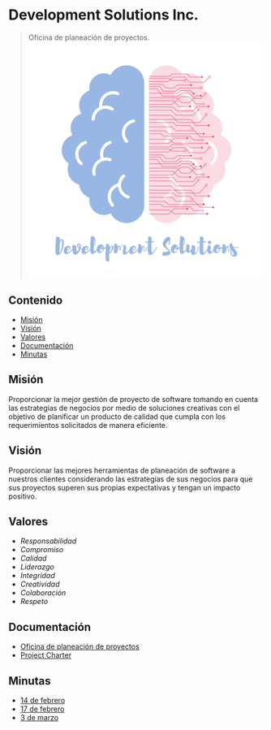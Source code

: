 # Development Solutions Inc.
> Oficina de planeación de proyectos.
![Logo](./img/logo.png)
## Contenido
* [Misión](https://github.com/KarenMacias/DevelopmentSolutionsInc/blob/main/README.md#misi%C3%B3n)
* [Visión](https://github.com/KarenMacias/DevelopmentSolutionsInc/blob/main/README.md#visi%C3%B3n)
* [Valores](https://github.com/KarenMacias/DevelopmentSolutionsInc/blob/main/README.md#valores)
* [Documentación](https://github.com/KarenMacias/DevelopmentSolutionsInc/blob/main/README.md#documentaci%C3%B3n)
* [Minutas](https://github.com/KarenMacias/DevelopmentSolutionsInc/blob/main/README.md#minutas)
## Misión
Proporcionar la mejor gestión de proyecto de software tomando en cuenta las estrategias de negocios por medio de soluciones creativas con el objetivo de planificar un producto de calidad que cumpla con los requerimientos solicitados de manera eficiente.
## Visión
Proporcionar las mejores herramientas de planeación de software a nuestros clientes considerando las estrategias de sus negocios para que sus proyectos superen sus propias expectativas y tengan un impacto positivo.
## Valores
* *Responsabilidad*
* *Compromiso*
* *Calidad*
* *Liderazgo*
* *Integridad*
* *Creatividad*
* *Colaboración*
* *Respeto*
## Documentación
* [Oficina de planeación de proyectos](https://drive.google.com/file/d/1XbmyHmyY65FvnBIKylWSaEaKhIuhnifF/view?usp=sharing)
* [Project Charter](https://drive.google.com/file/d/1MPqsZ9DsHa5hIMgDPrjtk6YUVsRWLwY4/view?usp=sharing)
## Minutas
* [14 de febrero](https://docs.google.com/document/d/1NDCW1wg7lPpJtZUef994UcWxZNrRIwGQ/edit?usp=sharing&ouid=108866104892353720692&rtpof=true&sd=true)
* [17 de febrero](https://docs.google.com/document/d/1T9CfbB3Jho-nKn0PBY1qaIpbhchG1hKx/edit?usp=sharing&ouid=108866104892353720692&rtpof=true&sd=true)
* [3 de marzo](https://docs.google.com/document/d/146U75h0D-qfXU9GfZiNvIKoKVzzqzB02/edit)
